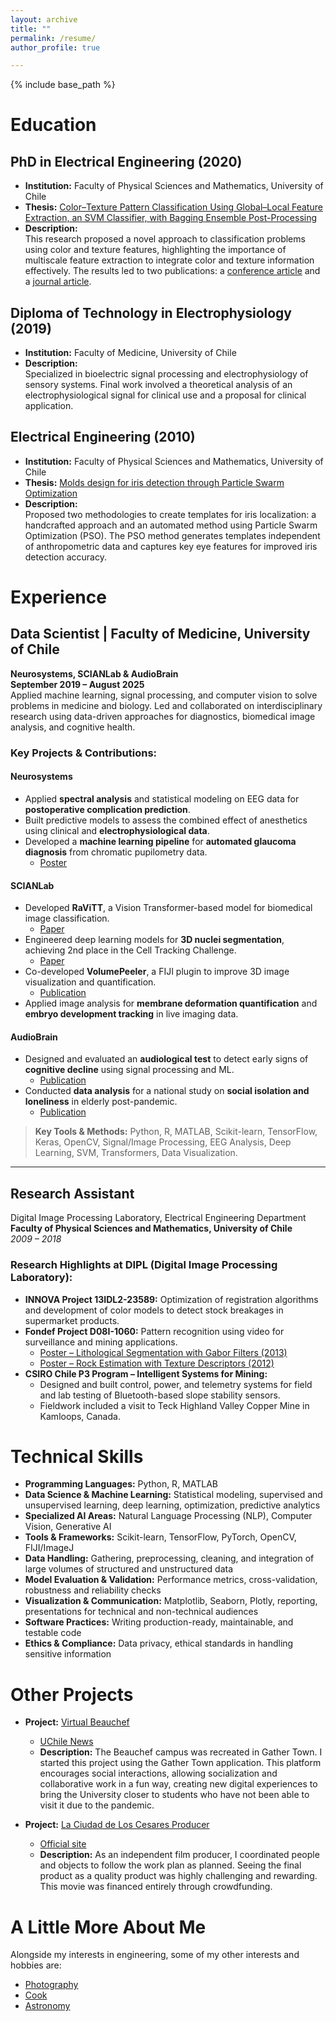 ```yaml
---
layout: archive
title: ""
permalink: /resume/
author_profile: true

---
```


{% include base_path %}

# Education

## PhD in Electrical Engineering (2020)
- **Institution:** Faculty of Physical Sciences and Mathematics, University of Chile  
- **Thesis:** [Color–Texture Pattern Classification Using Global–Local Feature Extraction, an SVM Classifier, with Bagging Ensemble Post-Processing](https://www.cec.uchile.cl/~canavarr/Tesis/Navarro_2020.pdf)  
- **Description:**  
  This research proposed a novel approach to classification problems using color and texture features, highlighting the importance of multiscale feature extraction to integrate color and texture information effectively. The results led to two publications: a [conference article](https://doi.org/10.1109/SMC.2013.562) and a [journal article](https://doi.org/10.3390/app9153130).

## Diploma of Technology in Electrophysiology (2019)
- **Institution:** Faculty of Medicine, University of Chile  
- **Description:**  
  Specialized in bioelectric signal processing and electrophysiology of sensory systems. Final work involved a theoretical analysis of an electrophysiological signal for clinical use and a proposal for clinical application.

## Electrical Engineering (2010)
- **Institution:** Faculty of Physical Sciences and Mathematics, University of Chile  
- **Thesis:** [Molds design for iris detection through Particle Swarm Optimization](https://www.cec.uchile.cl/~canavarr/Tesis/Navarro_2010.pdf)  
- **Description:**  
  Proposed two methodologies to create templates for iris localization: a handcrafted approach and an automated method using Particle Swarm Optimization (PSO). The PSO method generates templates independent of anthropometric data and captures key eye features for improved iris detection accuracy.

# Experience

## Data Scientist | Faculty of Medicine, University of Chile  
**Neurosystems, SCIANLab & AudioBrain**  
**September 2019 – August 2025**  
Applied machine learning, signal processing, and computer vision to solve problems in medicine and biology. Led and collaborated on interdisciplinary research using data-driven approaches for diagnostics, biomedical image analysis, and cognitive health.

### Key Projects & Contributions:

#### **Neurosystems**
- Applied **spectral analysis** and statistical modeling on EEG data for **postoperative complication prediction**.  
- Built predictive models to assess the combined effect of anesthetics using clinical and **electrophysiological data**.  
- Developed a **machine learning pipeline** for **automated glaucoma diagnosis** from chromatic pupilometry data.  
  - [Poster](https://www.cec.uchile.cl/~canavarr/Posters/2024_MZamorano_Diagnostico.pdf)

#### **SCIANLab**
- Developed **RaViTT**, a Vision Transformer-based model for biomedical image classification.  
  - [Paper](https://arxiv.org/pdf/2306.10959.pdf)
- Engineered deep learning models for **3D nuclei segmentation**, achieving 2nd place in the Cell Tracking Challenge.  
  - [Paper](https://www.computer.org/csdl/proceedings-article/cai/2023/398400a309/1PhCElOJQcM)
- Co-developed **VolumePeeler**, a FIJI plugin to improve 3D image visualization and quantification.  
  - [Publication](https://bmcbioinformatics.biomedcentral.com/articles/10.1186/s12859-023-05403-z)
- Applied image analysis for **membrane deformation quantification** and **embryo development tracking** in live imaging data.

#### **AudioBrain**
- Designed and evaluated an **audiological test** to detect early signs of **cognitive decline** using signal processing and ML.  
  - [Publication](https://www.biorxiv.org/content/biorxiv/early/2023/02/05/2023.02.03.527051.full.pdf)
- Conducted **data analysis** for a national study on **social isolation and loneliness** in elderly post-pandemic.  
  - [Publication](https://www.ncbi.nlm.nih.gov/pmc/articles/PMC11715746/)

> **Key Tools & Methods:** Python, R, MATLAB, Scikit-learn, TensorFlow, Keras, OpenCV, Signal/Image Processing, EEG Analysis, Deep Learning, SVM, Transformers, Data Visualization.


---

## Research Assistant  
Digital Image Processing Laboratory, Electrical Engineering Department  
**Faculty of Physical Sciences and Mathematics, University of Chile**  
*2009 – 2018*  

### Research Highlights at DIPL (Digital Image Processing Laboratory):
- **INNOVA Project 13IDL2-23589:** Optimization of registration algorithms and development of color models to detect stock breakages in supermarket products.
- **Fondef Project D08I-1060:** Pattern recognition using video for surveillance and mining applications.  
  - [Poster – Lithological Segmentation with Gabor Filters (2013)](https://www.cec.uchile.cl/~canavarr/Posters/2013_Lithological_Gabor.pdf)  
  - [Poster – Rock Estimation with Texture Descriptors (2012)](https://www.cec.uchile.cl/~canavarr/Posters/2012_Rock_Estimation.pdf)
- **CSIRO Chile P3 Program – Intelligent Systems for Mining:**  
  - Designed and built control, power, and telemetry systems for field and lab testing of Bluetooth-based slope stability sensors.  
  - Fieldwork included a visit to Teck Highland Valley Copper Mine in Kamloops, Canada.


# Technical Skills

- **Programming Languages:** Python, R, MATLAB  
- **Data Science & Machine Learning:** Statistical modeling, supervised and unsupervised learning, deep learning, optimization, predictive analytics  
- **Specialized AI Areas:** Natural Language Processing (NLP), Computer Vision, Generative AI  
- **Tools & Frameworks:** Scikit-learn, TensorFlow, PyTorch, OpenCV, FIJI/ImageJ  
- **Data Handling:** Gathering, preprocessing, cleaning, and integration of large volumes of structured and unstructured data  
- **Model Evaluation & Validation:** Performance metrics, cross-validation, robustness and reliability checks  
- **Visualization & Communication:** Matplotlib, Seaborn, Plotly, reporting, presentations for technical and non-technical audiences  
- **Software Practices:** Writing production-ready, maintainable, and testable code  
- **Ethics & Compliance:** Data privacy, ethical standards in handling sensitive information

# Other Projects

- **Project:** [Virtual Beauchef](https://tinyurl.com/beauchefvirtual)  
  - [UChile News](https://uchile.cl/i176928)  
  - **Description:** The Beauchef campus was recreated in Gather Town. I started this project using the Gather Town application. This platform encourages social interactions, allowing socialization and collaborative work in a fun way, creating new digital experiences to bring the University closer to students who have not been able to visit it due to the pandemic.

- **Project:** [La Ciudad de Los Cesares Producer](https://tinyurl.com/CNC-IMDB)  
  - [Official site](http://www.laciudaddeloscesares.cl/)  
  - **Description:** As an independent film producer, I coordinated people and objects to follow the work plan as planned. Seeing the final product as a quality product was highly challenging and rewarding. This movie was financed entirely through crowdfunding.

# A Little More About Me

Alongside my interests in engineering, some of my other interests and hobbies are:  
- [Photography](https://tinyurl.com/CNC-Fotografia)  
- [Cook](https://www.caldostrong.com/search/label/cocinando-con-caldo)  
- [Astronomy](https://www.caldostrong.com/search/label/astronomia)
